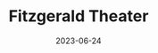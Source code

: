 ---
title: "Fitzgerald Theater"
cc-type: place
date: 2023-06-24
hashtag: fitzgerald-theater
tags:
  - theater
  - Saint Paul
---